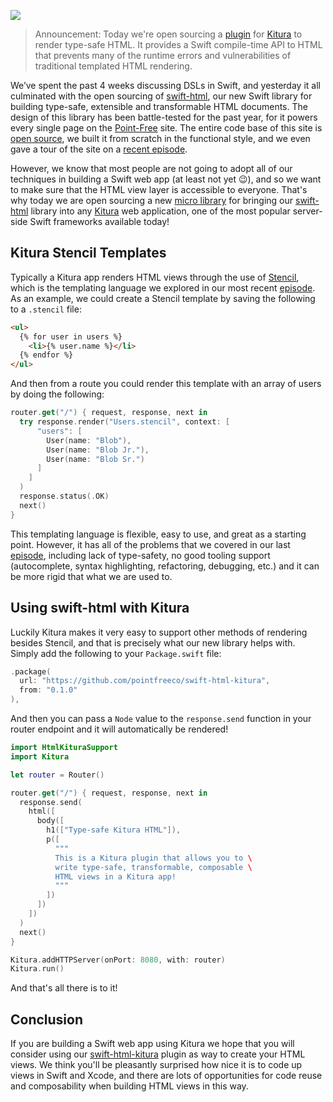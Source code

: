 ![](https://d1iqsrac68iyd8.cloudfront.net/posts/0018-type-safe-html-with-kitura/poster.jpg)

> Announcement: Today we're open sourcing a [plugin](https://github.com/pointfreeco/swift-html-kitura) for [Kitura](http://www.kitura.io)
> to render type-safe HTML. It provides a Swift compile-time API to HTML that prevents many of the runtime
> errors and vulnerabilities of traditional templated HTML rendering.

We’ve spent the past 4 weeks discussing DSLs in Swift, and yesterday it all culminated with the open
sourcing of [swift-html](https://github.com/pointfreeco/swift-html), our new Swift library for building type-safe,
extensible and transformable HTML documents. The design of this library has been battle-tested for the past
year, for it powers every single page on the [Point-Free](/) site. The entire code base of this site is
[open source](https://github.com/pointfreeco), we built it from scratch in the functional style, and we even
gave a tour of the site on a [recent episode](/episodes/ep22-a-tour-of-point-free).

However, we know that most people are not going to adopt all of our techniques in building a Swift web app
(at least not yet 😉), and so we want to make sure that the HTML view layer is accessible to everyone.
That's why today we are open sourcing a new [micro library](https://github.com/pointfreeco/swift-html-kitura) for bringing
our [swift-html](https://github.com/pointfreeco/swift-html) library into any [Kitura](http://www.kitura.io) web
application, one of the most popular server-side Swift frameworks available today!

## Kitura Stencil Templates

Typically a Kitura app renders HTML views through the use of [Stencil](https://stencil.fuller.li/en/latest/),
which is the templating language we explored in our most recent
[episode](/episodes/ep29-dsls-vs-templating-languages). As an example, we could create a Stencil template by
saving the following to a `.stencil` file:

```html
<ul>
  {% for user in users %}
    <li>{% user.name %}</li>
  {% endfor %}
</ul>
```

And then from a route you could render this template with an array of users by doing the following:

```swift
router.get("/") { request, response, next in
  try response.render("Users.stencil", context: [
      "users": [
        User(name: "Blob"),
        User(name: "Blob Jr."),
        User(name: "Blob Sr.")
      ]
    ]
  )
  response.status(.OK)
  next()
}
```

This templating language is flexible, easy to use, and great as a starting point. However, it has all of the
problems that we covered in our last [episode](/episodes/ep29-dsls-vs-templating-languages), including
lack of type-safety, no good tooling support (autocomplete, syntax highlighting, refactoring, debugging, etc.)
and it can be more rigid that what we are used to.

## Using swift-html with Kitura

Luckily Kitura makes it very easy to support other methods of rendering besides Stencil, and that is precisely
what our new library helps with. Simply add the following to your `Package.swift` file:

```swift
.package(
  url: "https://github.com/pointfreeco/swift-html-kitura",
  from: "0.1.0"
),
```

And then you can pass a `Node` value to the `response.send` function in your router endpoint and it will
automatically be rendered!

```swift
import HtmlKituraSupport
import Kitura

let router = Router()

router.get("/") { request, response, next in
  response.send(
    html([
      body([
        h1(["Type-safe Kitura HTML"]),
        p([
          """
          This is a Kitura plugin that allows you to \
          write type-safe, transformable, composable \
          HTML views in a Kitura app!
          """
        ])
      ])
    ])
  )
  next()
}

Kitura.addHTTPServer(onPort: 8080, with: router)
Kitura.run()
```

And that's all there is to it!

## Conclusion

If you are building a Swift web app using Kitura we hope that you will consider using our
[swift-html-kitura](https://github.com/pointfreeco/swift-html-kitura) plugin as way to create your HTML views. We think
you'll be pleasantly surprised how nice it is to code up views in Swift and Xcode, and there are lots
of opportunities for code reuse and composability when building HTML views in this way.
